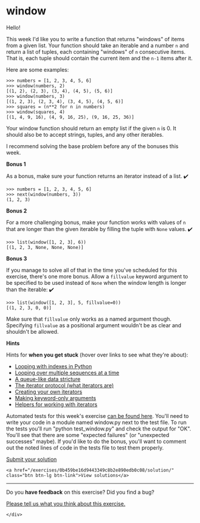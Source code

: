 # window

<div class="container content-wrapper">
<div class="row">
  <div class="col-md-8">
    

<p>Hello!</p>





<p>This week I'd like you to write a function that returns "windows" of items from a given list.
Your function should take an iterable and a number <code>n</code> and return a list of tuples, each containing "windows" of <code>n</code> consecutive items.
That is, each tuple should contain the current item and the <code>n-1</code> items after it.</p>
<p>Here are some examples:</p>
<pre><code class="pycon">&gt;&gt;&gt; numbers = [1, 2, 3, 4, 5, 6]
&gt;&gt;&gt; window(numbers, 2)
[(1, 2), (2, 3), (3, 4), (4, 5), (5, 6)]
&gt;&gt;&gt; window(numbers, 3)
[(1, 2, 3), (2, 3, 4), (3, 4, 5), (4, 5, 6)]
&gt;&gt;&gt; squares = (n**2 for n in numbers)
&gt;&gt;&gt; window(squares, 4)
[(1, 4, 9, 16), (4, 9, 16, 25), (9, 16, 25, 36)]
</code></pre>

<p>Your window function should return an empty list if the given <code>n</code> is 0.
It should also be to accept strings, tuples, and any other iterables.</p>
<p>I recommend solving the base problem before any of the bonuses this week.</p>
<p><strong>Bonus 1</strong></p>
<p>As a bonus, make sure your function returns an iterator instead of a list. ✔️</p>
<pre><code>&gt;&gt;&gt; numbers = [1, 2, 3, 4, 5, 6]
&gt;&gt;&gt; next(window(numbers, 3))
(1, 2, 3)
</code></pre>

<p><strong>Bonus 2</strong></p>
<p>For a more challenging bonus, make your function works with values of <code>n</code> that are longer than the given iterable by filling the tuple with <code>None</code> values. ✔️</p>
<pre><code class="pycon">&gt;&gt;&gt; list(window([1, 2, 3], 6))
[(1, 2, 3, None, None, None)]
</code></pre>

<p><strong>Bonus 3</strong></p>
<p>If you manage to solve all of that in the time you've scheduled for this exercise, there's one more bonus.
Allow a <code>fillvalue</code> keyword argument to be specified to be used instead of <code>None</code> when the window length is longer than the iterable: ✔️</p>
<pre><code class="pycon">&gt;&gt;&gt; list(window([1, 2, 3], 5, fillvalue=0))
[(1, 2, 3, 0, 0)]
</code></pre>

<p>Make sure that <code>fillvalue</code> only works as a named argument though.
Specifying <code>fillvalue</code> as a positional argument wouldn't be as clear and shouldn't be allowed.</p>
<p><strong>Hints</strong></p>
<p>Hints for <strong>when you get stuck</strong> (hover over links to see what they're about):</p>
<ul>
<li><a href="https://treyhunner.com/2016/04/how-to-loop-with-indexes-in-python/#What_if_we_need_indexes?" title="Looping with and without indexes in Python">Looping with indexes in Python</a></li>
<li><a href="https://treyhunner.com/2019/05/python-builtins-worth-learning/#zip" title="The zip function loops over multiple iterables at once without using indexes">Looping over multiple sequences at a time</a></li>
<li><a href="https://docs.python.org/3/library/collections.html#collections.deque" title="deque objects are inexpensive for adding/removing from both the beginning and end">A queue-like data stricture</a></li>
<li><a href="http://treyhunner.com/2016/12/python-iterator-protocol-how-for-loops-work/" title="How iterators and iterables work in Python">The iterator protocol (what iterators are)</a></li>
<li><a href="https://treyhunner.com/2018/06/how-to-make-an-iterator-in-python/" title="Generator functions are the usual way we create functions that return iterators">Creating your own iterators</a></li>
<li><a href="https://treyhunner.com/2018/04/keyword-arguments-in-python/#Keyword-only_arguments_without_positional_arguments" title="This is a Python 3-only feature">Making keyword-only arguments</a></li>
<li><a href="https://docs.python.org/3/library/itertools.html" title="Tools for slicing iterators, chaining iterators together, and more">Helpers for working with iterators</a></li>
</ul>

<p>Automated tests for this week's exercise <a href="https://www.pythonmorsels.com/exercises/0b459be16d9443349c8b2e890edb0c08/tests/">can be found here</a>.
You'll need to write your code in a module named window.py next to the test file.
To run the tests you'll run "python test_window.py" and check the output for "OK".
You'll see that there are some "expected failures" (or "unexpected successes" maybe).
If you'd like to do the bonus, you'll want to comment out the noted lines of code in the tests file to test them properly.</p>



  </div>
</div>

<div class="mt-3">
  <a href="/exercises/0b459be16d9443349c8b2e890edb0c08/submit/" class="btn btn-lg btn-primary">Submit your solution</a>
  
    <a href="/exercises/0b459be16d9443349c8b2e890edb0c08/solution/" class="btn btn-lg btn-link">View solutions</a>
  
</div>







<div class="row mt-2 ng-scope" ng-app="feedback.modal" ng-controller="FeedbackCtrl as $ctrl" ng-init="$ctrl.init(105337, 'window');">
  <div class="col-md-12">
    <hr>
    <p>
      Do you <strong>have feedback</strong> on this exercise?
      Did you find a bug?
    </p>
    <p>
      <a href="#" ng-click="$event.preventDefault(); $ctrl.open()">Please tell us what you think about this exercise.</a>
    </p>
  </div>
  <!-- ngIf: successAlert -->
</div>



    </div>